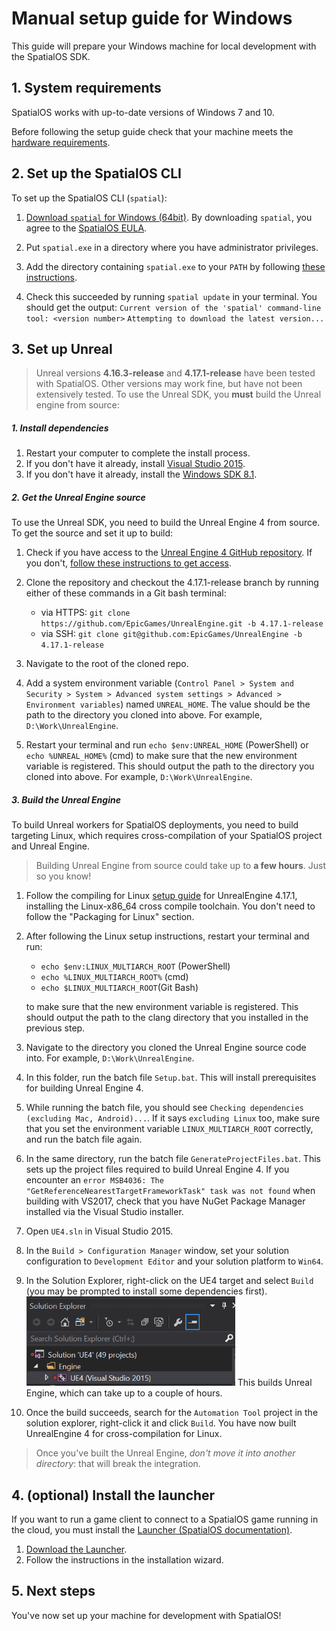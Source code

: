 # Manual setup guide for Windows

This guide will prepare your Windows machine for local development with the SpatialOS SDK.

## 1. System requirements

SpatialOS works with up-to-date versions of Windows 7 and 10.

Before following the setup guide check that your machine meets the
[hardware requirements](../../get-started/requirements.md#hardware).

## 2. Set up the SpatialOS CLI

To set up the SpatialOS CLI (`spatial`):

1. [Download `spatial` for Windows (64bit)](https://console.improbable.io/toolbelt/download/latest/win).
By downloading `spatial`, you agree to the [SpatialOS EULA](https://auth.improbable.io/auth/v1/eula).
1. Put `spatial.exe` in a directory where you have administrator privileges.
1. Add the directory containing `spatial.exe` to your `PATH` by following [these instructions](https://www.java.com/en/download/help/path.xml).

1. Check this succeeded by running `spatial update` in your terminal. You should get the output:
    `Current version of the 'spatial' command-line tool: <version number>`
    `Attempting to download the latest version...`

## 3. Set up Unreal
> Unreal versions **4.16.3-release** and **4.17.1-release** have been tested with SpatialOS. Other versions may work fine, 
but have not been extensively tested.
To use the Unreal SDK, you **must** build the Unreal engine from source:

##### 1. Install dependencies
1. Restart your computer to complete the install process.
1. If you don't have it already, install [Visual Studio 2015](https://www.visualstudio.com/vs/older-downloads/).
1. If you don't have it already, install the
[Windows SDK 8.1](https://developer.microsoft.com/en-us/windows/downloads/windows-8-1-sdk).

##### 2. Get the Unreal Engine source
To use the Unreal SDK, you need to build the Unreal Engine 4 from source. To get the source and set it up to build:
1. Check if you have access to the [Unreal Engine 4 GitHub repository](http://github.com/EpicGames/UnrealEngine). 
If you don't, [follow these instructions to get access](https://github.com/EpicGames/Signup).
1. Clone the repository and checkout the 4.17.1-release branch by running either of these commands in a Git bash terminal:
	* via HTTPS: `git clone https://github.com/EpicGames/UnrealEngine.git -b 4.17.1-release`
	* via SSH: `git clone git@github.com:EpicGames/UnrealEngine -b 4.17.1-release`

1. Navigate to the root of the cloned repo.
1. Add a system environment variable (`Control Panel > System and Security > System > Advanced system settings > Advanced >
Environment variables`) named `UNREAL_HOME`.
The value should be the path to the directory you cloned into above. For example, `D:\Work\UnrealEngine`.

1. Restart your terminal and run `echo $env:UNREAL_HOME` (PowerShell) or `echo %UNREAL_HOME%` (cmd) to make sure that the new 
environment variable is registered. This should output the path to the directory you cloned into above. For example, `D:\Work\UnrealEngine`.

##### 3. Build the Unreal Engine

To build Unreal workers for SpatialOS deployments, you need to build targeting Linux, which requires cross-compilation
of your SpatialOS project and Unreal Engine.

> Building Unreal Engine from source could take up to **a few hours**. Just so you know!

1. Follow the compiling for Linux [setup guide](https://wiki.unrealengine.com/Compiling_For_Linux) for UnrealEngine 4.17.1, 
installing the Linux-x86_64 cross compile toolchain. You don't need to follow the "Packaging for Linux" section.
1. After following the Linux setup instructions, restart your terminal and run:
    * `echo $env:LINUX_MULTIARCH_ROOT` (PowerShell) 
    * `echo %LINUX_MULTIARCH_ROOT%` (cmd) 
    * `echo $LINUX_MULTIARCH_ROOT`(Git Bash)

	to make sure that the new environment variable is registered. This should output the path to the clang directory that you 
	installed in the previous step.
1. Navigate to the directory you cloned the Unreal Engine source code into. For example, `D:\Work\UnrealEngine`.
1. In this folder, run the batch file `Setup.bat`. 
This will install prerequisites for building Unreal Engine 4.
1. While running the batch file, you should see `Checking dependencies (excluding Mac, Android)...`. If it says `excluding Linux` too, 
make sure that you set the environment variable `LINUX_MULTIARCH_ROOT` correctly, and run the batch file again.
1. In the same directory, run the batch file `GenerateProjectFiles.bat`.
This sets up the project files required to build Unreal Engine 4.
If you encounter an `error MSB4036: The "GetReferenceNearestTargetFrameworkTask" task was not found` when building with VS2017, 
check that you have NuGet Package Manager installed via the Visual Studio installer.
1. Open `UE4.sln` in Visual Studio 2015.
1. In the `Build > Configuration Manager` window, set your solution configuration to `Development Editor` and your solution platform to `Win64`.
1. In the Solution Explorer, right-click on the UE4 target and select `Build` (you may be prompted to install some dependencies first).
![UE4 target](../../assets/ue4-target.png)
This builds Unreal Engine, which can take up to a couple of hours.

1. Once the build succeeds, search for the `Automation Tool` project in the solution explorer, right-click it and click `Build`.
You have now built UnrealEngine 4 for cross-compilation for Linux.

> Once you've built the Unreal Engine, *don't move it into another directory*: that will break the integration.

## 4. (optional) Install the launcher

If you want to run a game client to connect to a SpatialOS game running in the cloud, you must install the
[Launcher (SpatialOS documentation)](https://docs.improbable.io/reference/13.0/shared/glossary#launcher).
1. [Download the Launcher](https://console.improbable.io/launcher/download/stable/latest/win).
2. Follow the instructions in the installation wizard.

## 5. Next steps
You've now set up your machine for development with SpatialOS!
